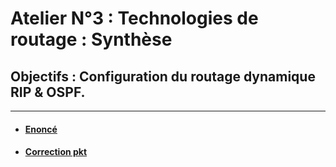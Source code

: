 # Atelier N°3 : Technologies de routage : Synthèse

## Objectifs : Configuration du routage dynamique RIP & OSPF.

---

- #### [Enoncé](./Enoncé.md)
- #### [Correction pkt](./TP4-correction.pkt)
